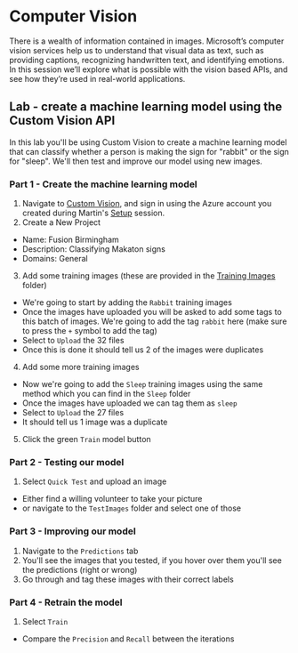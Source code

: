 # Computer Vision
There is a wealth of information contained in images. Microsoft’s computer vision services help us to understand that visual data as text, such as providing captions, recognizing handwritten text, and identifying emotions. In this session we’ll explore what is possible with the vision based APIs, and see how they’re used in real-world applications. 

## Lab - create a machine learning model using the Custom Vision API
In this lab you'll be using Custom Vision to create a machine learning model that can classify whether a person is making the sign for "rabbit" or the sign for "sleep". We'll then test and improve our model using new images.

### Part 1 - Create the machine learning model

1. Navigate to [Custom Vision](https://www.customvision.ai/), and sign in using the Azure account you created during Martin's [Setup](https://github.com/martinkearn/AI-Services-Workshop/blob/master/Setup/Lab.md) session.
2. Create a New Project 
* Name: Fusion Birmingham
* Description: Classifying Makaton signs
* Domains: General
3. Add some training images (these are provided in the [Training Images](https://github.com/martinkearn/AI-Services-Workshop/tree/master/ComputerVision/TrainingImages) folder)
* We're going to start by adding the `Rabbit` training images
* Once the images have uploaded you will be asked to add some tags to this batch of images. We're going to add the tag `rabbit` here (make sure to press the `+` symbol to add the tag)
* Select to `Upload` the 32 files
* Once this is done it should tell us 2 of the images were duplicates
4. Add some more training images
* Now we're going to add the `Sleep` training images using the same method which you can find in the `Sleep` folder
* Once the images have uploaded we can tag them as `sleep`
* Select to `Upload` the 27 files
* It should tell us 1 image was a duplicate
5. Click the green `Train` model button

### Part 2 - Testing our model
1. Select `Quick Test` and upload an image
* Either find a willing volunteer to take your picture 
* or navigate to the `TestImages` folder and select one of those

### Part 3 - Improving our model
1. Navigate to the `Predictions` tab
2. You'll see the images that you tested, if you hover over them you'll see the predictions (right or wrong)
3. Go through and tag these images with their correct labels

### Part 4 - Retrain the model
1. Select `Train`
* Compare the `Precision` and `Recall` between the iterations